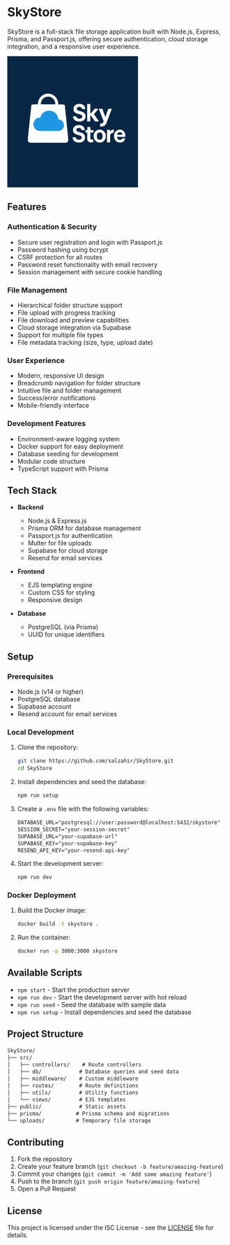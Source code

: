 # SkyStore

SkyStore is a full-stack file storage application built with Node.js, Express, Prisma, and Passport.js, offering secure authentication, cloud storage integration, and a responsive user experience.

<img src="public/assets/logo.png" alt="Sky Store Logo" width="300" height="auto" />

## Features

### Authentication & Security
- Secure user registration and login with Passport.js
- Password hashing using bcrypt
- CSRF protection for all routes
- Password reset functionality with email recovery
- Session management with secure cookie handling

### File Management
- Hierarchical folder structure support
- File upload with progress tracking
- File download and preview capabilities
- Cloud storage integration via Supabase
- Support for multiple file types
- File metadata tracking (size, type, upload date)

### User Experience
- Modern, responsive UI design
- Breadcrumb navigation for folder structure
- Intuitive file and folder management
- Success/error notifications
- Mobile-friendly interface

### Development Features
- Environment-aware logging system
- Docker support for easy deployment
- Database seeding for development
- Modular code structure
- TypeScript support with Prisma

## Tech Stack

- **Backend**
  - Node.js & Express.js
  - Prisma ORM for database management
  - Passport.js for authentication
  - Multer for file uploads
  - Supabase for cloud storage
  - Resend for email services

- **Frontend**
  - EJS templating engine
  - Custom CSS for styling
  - Responsive design

- **Database**
  - PostgreSQL (via Prisma)
  - UUID for unique identifiers

## Setup

### Prerequisites
- Node.js (v14 or higher)
- PostgreSQL database
- Supabase account
- Resend account for email services

### Local Development

1. Clone the repository:
   ```bash
   git clone https://github.com/salzahir/SkyStore.git
   cd SkyStore
   ```

2. Install dependencies and seed the database:
   ```bash
   npm run setup
   ```

3. Create a `.env` file with the following variables:
   ```env
   DATABASE_URL="postgresql://user:password@localhost:5432/skystore"
   SESSION_SECRET="your-session-secret"
   SUPABASE_URL="your-supabase-url"
   SUPABASE_KEY="your-supabase-key"
   RESEND_API_KEY="your-resend-api-key"
   ```

4. Start the development server:
   ```bash
   npm run dev
   ```

### Docker Deployment

1. Build the Docker image:
   ```bash
   docker build -t skystore .
   ```

2. Run the container:
   ```bash
   docker run -p 3000:3000 skystore
   ```

## Available Scripts

- `npm start` - Start the production server
- `npm run dev` - Start the development server with hot reload
- `npm run seed` - Seed the database with sample data
- `npm run setup` - Install dependencies and seed the database

## Project Structure

```
SkyStore/
├── src/
│   ├── controllers/    # Route controllers
│   ├── db/            # Database queries and seed data
│   ├── middleware/    # Custom middleware
│   ├── routes/        # Route definitions
│   ├── utils/         # Utility functions
│   └── views/         # EJS templates
├── public/            # Static assets
├── prisma/           # Prisma schema and migrations
└── uploads/          # Temporary file storage
```

## Contributing

1. Fork the repository
2. Create your feature branch (`git checkout -b feature/amazing-feature`)
3. Commit your changes (`git commit -m 'Add some amazing feature'`)
4. Push to the branch (`git push origin feature/amazing-feature`)
5. Open a Pull Request

## License

This project is licensed under the ISC License - see the [LICENSE](LICENSE) file for details.
